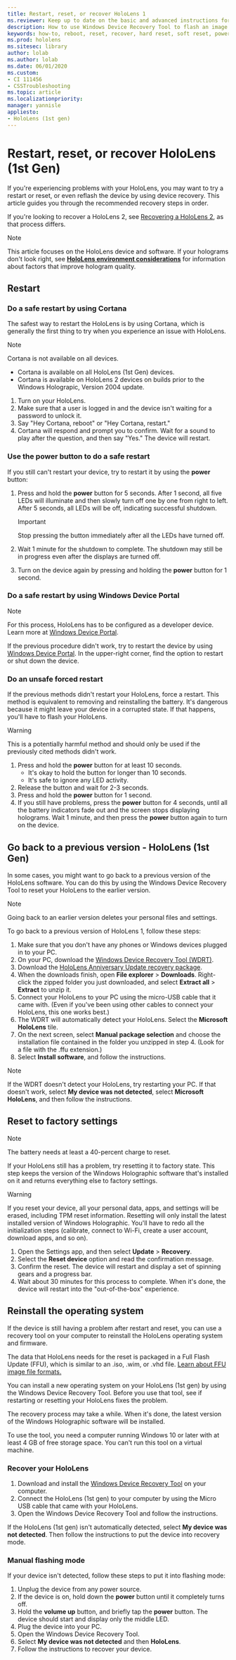 ```yaml
---
title: Restart, reset, or recover HoloLens 1
ms.reviewer: Keep up to date on the basic and advanced instructions for rebooting or resetting your HoloLens mixed reality device.
description: How to use Windows Device Recovery Tool to flash an image to HoloLens 1st Gen.
keywords: how-to, reboot, reset, recover, hard reset, soft reset, power cycle, HoloLens, shut down, wdrt, windows device recovery tool
ms.prod: hololens
ms.sitesec: library
author: lolab
ms.author: lolab
ms.date: 06/01/2020
ms.custom: 
- CI 111456
- CSSTroubleshooting
ms.topic: article
ms.localizationpriority:
manager: yannisle
appliesto:
- HoloLens (1st gen)
---
```


# Restart, reset, or recover HoloLens (1st Gen)

If you're experiencing problems with your HoloLens, you may want to try a restart or reset, or even reflash the device by using device recovery. This article guides you through the recommended recovery steps in order.

If you're looking to recover a HoloLens 2, see [Recovering a HoloLens 2](hololens-recovery.md), as that process differs.

> [!NOTE]
> This article focuses on the HoloLens device and software. If your holograms don't look right, see **[HoloLens environment considerations](hololens-environment-considerations.md)** for information about factors that improve hologram quality.

## Restart

### Do a safe restart by using Cortana

The safest way to restart the HoloLens is by using Cortana, which is generally the first thing to try when you experience an issue with HoloLens.

> [!NOTE] 
> Cortana is not available on all devices.
> - Cortana is available on all HoloLens (1st Gen) devices. 
> - Cortana is available on HoloLens 2 devices on builds prior to the Windows Holograpic, Version 2004 update.

1. Turn on your HoloLens.
1. Make sure that a user is logged in and the device isn't waiting for a password to unlock it.
2. Say "Hey Cortana, reboot" or "Hey Cortana, restart."
3. Cortana will respond and prompt you to confirm. Wait for a sound to play after the question, and then say "Yes." The device will restart.

### Use the power button to do a safe restart

If you still can't restart your device, try to restart it by using the **power** button:

1. Press and hold the **power** button for 5 seconds. After 1 second, all five LEDs will illuminate and then slowly turn off one by one from right to left. After 5 seconds, all LEDs will be off, indicating successful shutdown.
      
   > [!IMPORTANT]
   > Stop pressing the button immediately after all the LEDs have turned off.
1. Wait 1 minute for the shutdown to complete. The shutdown may still be in progress even after the displays are turned off.
2. Turn on the device again by pressing and holding the **power** button for 1 second.

### Do a safe restart by using Windows Device Portal

> [!NOTE]
> For this process, HoloLens has to be configured as a developer device. Learn more at [Windows Device Portal](/windows/mixed-reality/using-the-windows-device-portal).

If the previous procedure didn't work, try to restart the device by using [Windows Device Portal](/windows/mixed-reality/using-the-windows-device-portal). In the upper-right corner, find the option to restart or shut down the device.

### Do an unsafe forced restart

If the previous methods didn't restart your HoloLens, force a restart. This method is equivalent to removing and reinstalling the battery. It's dangerous because it might leave your device in a corrupted state. If that happens, you'll have to flash your HoloLens.  

> [!WARNING]
> This is a potentially harmful method and should only be used if the previously cited methods didn't work.

1. Press and hold the **power** button for at least 10 seconds.
   - It's okay to hold the button for longer than 10 seconds.
   - It's safe to ignore any LED activity.
1. Release the button and wait for 2-3 seconds.
1. Press and hold the **power** button for 1  second.
1. If you still have problems, press the **power** button for 4 seconds, until all the battery indicators fade out and the screen stops displaying holograms. Wait 1 minute, and then press the **power** button again to turn on the device.

## Go back to a previous version - HoloLens (1st Gen)

In some cases, you might want to go back to a previous version of the HoloLens software. You can do this by using the Windows Device Recovery Tool to reset your HoloLens to the earlier version.

> [!NOTE]
> Going back to an earlier version deletes your personal files and settings.

To go back to a previous version of HoloLens 1, follow these steps:

1. Make sure that you don't have any phones or Windows devices plugged in to your PC.
1. On your PC, download the [Windows Device Recovery Tool (WDRT)](https://go.microsoft.com/fwlink/p/?LinkId=522381).
1. Download the [HoloLens Anniversary Update recovery package](https://aka.ms/hololensrecovery).
1. When the downloads finish, open **File explorer** > **Downloads**. Right-click the zipped folder you just downloaded, and select **Extract all** > **Extract** to unzip it.
1. Connect your HoloLens to your PC using the micro-USB cable that it came with. (Even if you've been using other cables to connect your HoloLens, this one works best.)
1. The WDRT will automatically detect your HoloLens. Select the **Microsoft HoloLens** tile.
1. On the next screen, select **Manual package selection** and choose the installation file contained in the folder you unzipped in step 4. (Look for a file with the .ffu extension.)
1. Select **Install software**, and follow the instructions.

> [!NOTE]
> If the WDRT doesn't detect your HoloLens, try restarting your PC. If that doesn't work, select **My device was not detected**, select **Microsoft HoloLens**, and then follow the instructions.

## Reset to factory settings

> [!NOTE]
> The battery needs at least a 40-percent charge to reset.

If your HoloLens still has a problem, try resetting it to factory state. This step keeps the version of the Windows Holographic software that's installed on it and returns everything else to factory settings.

>[!WARNING]
> If you reset your device, all your personal data, apps, and settings will be erased, including TPM reset information. Resetting will only install the latest installed version of Windows Holographic. You'll have to redo all the initialization steps (calibrate, connect to Wi-Fi, create a user account, download apps, and so on).

1. Open the Settings app, and then select **Update** > **Recovery**.
1. Select the **Reset device** option and read the confirmation message.
1. Confirm the reset. The device will restart and display a set of spinning gears and a progress bar.
1. Wait about 30 minutes for this process to complete. When it's done, the device will restart into the "out-of-the-box" experience.

## Reinstall the operating system

If the device is still having a problem after restart and reset, you can use a recovery tool on your computer to reinstall the HoloLens operating system and firmware.  

The data that HoloLens needs for the reset is packaged in a Full Flash Update (FFU), which is similar to an .iso, .wim, or .vhd file. [Learn about FFU image file formats.](/windows-hardware/manufacture/desktop/wim-vs-ffu-image-file-formats)

You can install a new operating system on your HoloLens (1st gen) by using the Windows Device Recovery Tool. Before you use that tool, see if restarting or resetting your HoloLens fixes the problem.

The recovery process may take a while. When it's done, the latest version of the Windows Holographic software will be installed.

To use the tool, you need a computer running Windows 10 or later with at least 4 GB of free storage space. You can't run this tool on a virtual machine.

### Recover your HoloLens

1. Download and install the [Windows Device Recovery Tool](https://go.microsoft.com/fwlink/p/?LinkId=522381) on your computer.
1. Connect the HoloLens (1st gen) to your computer by using the Micro USB cable that came with your HoloLens.
1. Open the Windows Device Recovery Tool and follow the instructions.

If the HoloLens (1st gen) isn't automatically detected, select **My device was not detected**. Then follow the instructions to put the device into recovery mode.

### Manual flashing mode

If your device isn't detected, follow these steps to put it into flashing mode:

1. Unplug the device from any power source.
1. If the device is on, hold down the **power** button until it completely turns off.
2. Hold the **volume up** button, and briefly tap the **power** button. The device should start and display only the middle LED.
3. Plug the device into your PC.
4. Open the Windows Device Recovery Tool.
5. Select **My device was not detected** and then **HoloLens**. 
6. Follow the instructions to recover your device.

